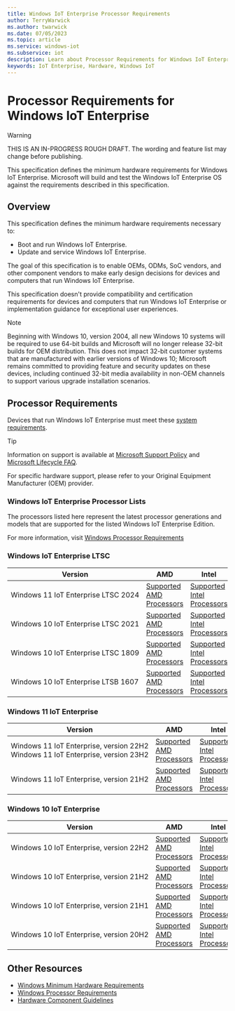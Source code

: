 ```yaml
---
title: Windows IoT Enterprise Processor Requirements
author: TerryWarwick
ms.author: twarwick
ms.date: 07/05/2023
ms.topic: article
ms.service: windows-iot
ms.subservice: iot
description: Learn about Processor Requirements for Windows IoT Enterprise.
keywords: IoT Enterprise, Hardware, Windows IoT
---
```


# Processor Requirements for Windows IoT Enterprise

> [!WARNING]
> THIS IS AN IN-PROGRESS ROUGH DRAFT. The wording and feature list may change before publishing.

This specification defines the minimum hardware requirements for Windows IoT Enterprise. Microsoft will build and test the Windows IoT Enterprise OS against the requirements described in this specification.

## Overview

This specification defines the minimum hardware requirements necessary to:

* Boot and run Windows IoT Enterprise.
* Update and service Windows IoT Enterprise.

The goal of this specification is to enable OEMs, ODMs, SoC vendors, and other component vendors to make early design decisions for devices and computers that run Windows IoT Enterprise.

This specification doesn't provide compatibility and certification requirements for devices and computers that run Windows IoT Enterprise or implementation guidance for exceptional user experiences.

> [!NOTE]
> Beginning with Windows 10, version 2004, all new Windows 10 systems will be required to use 64-bit builds and Microsoft will no longer release 32-bit builds for OEM distribution. This does not impact 32-bit customer systems that are manufactured with earlier versions of Windows 10; Microsoft remains committed to providing feature and security updates on these devices, including continued 32-bit media availability in non-OEM channels to support various upgrade installation scenarios.

## Processor Requirements

Devices that run Windows IoT Enterprise must meet these [system requirements](./System_Requirements.md).

> [!TIP]
>
> Information on support is available at [Microsoft Support Policy](https://support.microsoft.com/lifecycle) and [Microsoft Lifecycle FAQ](https://support.microsoft.com/help/18581).
>
> For specific hardware support, please refer to your Original Equipment Manufacturer (OEM) provider.

### Windows IoT Enterprise Processor Lists

The processors listed here represent the latest processor generations and models that are supported for the listed Windows IoT Enterprise Edition.

For more information, visit [Windows Processor Requirements](/windows-hardware/design/minimum/windows-processor-requirements)

### Windows IoT Enterprise LTSC

| Version | AMD | Intel | Qualcomm | NXP |
| --------------- | --- | ----- | -------- | --- |
| Windows&nbsp;11&nbsp;IoT&nbsp;Enterprise&nbsp;LTSC&nbsp;2024 | [Supported AMD Processors](supported/Win11_LTSC_2024_AMD_Processors.md) | [Supported Intel Processors](supported/Win11_LTSC_2024_Intel_Processors.md) | [Supported Qualcomm Processors](supported/Win11_LTSC_2024_Qualcomm_Processors.md) | [Supported NXP Processors](supported/Win11_LTSC_2024_NXP_Processors.md)|
| Windows&nbsp;10&nbsp;IoT&nbsp;Enterprise&nbsp;LTSC&nbsp;2021 | [Supported AMD Processors](/windows-hardware/design/minimum/supported/windows-10-LTSC-2021-supported-amd-processors) | [Supported Intel Processors](/windows-hardware/design/minimum/supported/windows-10-LTSC-2021-supported-intel-processors) | N/A | [Supported NXP Processors](supported\21H2_LTSC_NXP_Processors.md) |
| Windows&nbsp;10&nbsp;IoT&nbsp;Enterprise&nbsp;LTSC&nbsp;1809 | [Supported AMD Processors](/windows-hardware/design/minimum/supported/windows-10-ltsc-1809-supported-amd-processors) | [Supported Intel Processors](/windows-hardware/design/minimum/supported/windows-10-LTSC-1809-supported-intel-processors) | N/A | N/A |
| Windows&nbsp;10&nbsp;IoT&nbsp;Enterprise&nbsp;LTSB&nbsp;1607 | [Supported AMD Processors](/windows-hardware/design/minimum/supported/windows-10-ltsb-1607-supported-amd-processors) | [Supported Intel Processors](/windows-hardware/design/minimum/supported/windows-10-ltsb-1607-supported-intel-processors) | N/A | N/A |

### Windows 11 IoT Enterprise

| Version | AMD | Intel | Qualcomm | NXP |
| --------------- | --- | ----- | -------- | --- |
| Windows&nbsp;11&nbsp;IoT&nbsp;Enterprise,&nbsp;version&nbsp;22H2</br> Windows&nbsp;11&nbsp;IoT&nbsp;Enterprise,&nbsp;version&nbsp;23H2</br> | [Supported AMD Processors](/windows-hardware/design/minimum/supported/windows-11-22h2-supported-amd-processors) | [Supported Intel Processors](/windows-hardware/design/minimum/supported/windows-11-22h2-supported-intel-processors) | [Supported Qualcomm Processors](/windows-hardware/design/minimum/supported/windows-11-22h2-supported-qualcomm-processors) | N/A |
| Windows&nbsp;11&nbsp;IoT&nbsp;Enterprise,&nbsp;version&nbsp;21H2| [Supported AMD Processors](/windows-hardware/design/minimum/supported/windows-11-supported-amd-processors) | [Supported Intel Processors](/windows-hardware/design/minimum/supported/windows-11-supported-intel-processors) | [Supported Qualcomm Processors](/windows-hardware/design/minimum/supported/windows-11-supported-qualcomm-processors) | N/A |

### Windows 10 IoT Enterprise

| Version | AMD | Intel | Qualcomm | NXP |
| --------------- | --- | ----- | -------- | --- |
| Windows&nbsp;10&nbsp;IoT&nbsp;Enterprise,&nbsp;version&nbsp;22H2 | [Supported AMD Processors](/windows-hardware/design/minimum/supported/windows-10-22H2-supported-amd-processors) | [Supported Intel Processors](/windows-hardware/design/minimum/supported/windows-10-22H2-supported-intel-processors) | [Supported Qualcomm Processors](/windows-hardware/design/minimum/supported/windows-10-22H2-supported-qualcomm-processors) | [Supported NXP Processors](supported/22H2_NXP_Processors.md) |
| Windows&nbsp;10&nbsp;IoT&nbsp;Enterprise,&nbsp;version&nbsp;21H2 | [Supported AMD Processors](/windows-hardware/design/minimum/supported/windows-10-21H2-supported-amd-processors) | [Supported Intel Processors](/windows-hardware/design/minimum/supported/windows-10-21H2-supported-intel-processors) | [Supported Qualcomm Processors](/windows-hardware/design/minimum/supported/windows-10-21H2-supported-qualcomm-processors) | [Supported NXP Processors](supported/21H2_NXP_Processors.md) |
| Windows&nbsp;10&nbsp;IoT&nbsp;Enterprise,&nbsp;version&nbsp;21H1 | [Supported AMD Processors](/windows-hardware/design/minimum/supported/windows-10-21H1-supported-amd-processors) | [Supported Intel Processors](/windows-hardware/design/minimum/supported/windows-10-21H1-supported-intel-processors) | [Supported Qualcomm Processors](/windows-hardware/design/minimum/supported/windows-10-21H1-supported-qualcomm-processors) | N/A |
| Windows&nbsp;10&nbsp;IoT&nbsp;Enterprise,&nbsp;version&nbsp;20H2 | [Supported AMD Processors](/windows-hardware/design/minimum/supported/windows-10-20H2-supported-amd-processors) | [Supported Intel Processors](/windows-hardware/design/minimum/supported/windows-10-20H2-supported-intel-processors) | [Supported Qualcomm Processors](/windows-hardware/design/minimum/supported/windows-10-20H2-supported-qualcomm-processors) | N/A |

## Other Resources

* [Windows Minimum Hardware Requirements](/windows-hardware/design/minimum/minimum-hardware-requirements-overview)
* [Windows Processor Requirements](/windows-hardware/design/minimum/windows-processor-requirements)
* [Hardware Component Guidelines](/windows-hardware/design/component-guidelines/components)
